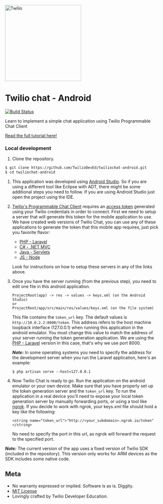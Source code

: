 <a href="https://www.twilio.com">
  <img src="https://static0.twilio.com/marketing/bundles/marketing/img/logos/wordmark-red.svg" alt="Twilio" width="250" />
</a>

# Twilio chat - Android
[![Build Status](https://travis-ci.org/TwilioDevEd/twiliochat-android.svg?branch=master)](https://travis-ci.org/TwilioDevEd/twiliochat-android)

Learn to implement a simple chat application using Twilio Programmable Chat Client

[Read the full tutorial here!](https://www.twilio.com/docs/tutorials/walkthrough/chat/android/java)

### Local development

1. Clone the repository.

  ```bash
  $ git clone https://github.com/TwilioDevEd/twiliochat-android.git
  $ cd twiliochat-android
  ```

1. This application was developed using [Android Studio](http://developer.android.com/tools/studio/index.html).
   So if you are using a different tool like Eclipse with ADT, there might be some additional
   steps you need to follow. If you are using Android Studio just open the project
   using the IDE.

1. [Twilio's Programmable Chat Client](https://www.twilio.com/docs/api/chat) requires an
   [access token](https://www.twilio.com/docs/api/ip-messaging/guides/identity) generated using your
   Twilio credentials in order to connect. First we need to setup a server that will generate this token
   for the mobile application to use. We have created web versions of Twilio Chat, you can use any of these
   applications to generate the token that this mobile app requires, just pick you favorite flavor:

   * [PHP - Laravel](https://github.com/TwilioDevEd/twiliochat-laravel)
   * [C# - .NET MVC](https://github.com/TwilioDevEd/twiliochat-csharp)
   * [Java - Servlets](https://github.com/TwilioDevEd/twiliochat-servlets)
   * [JS - Node](https://github.com/TwilioDevEd/twiliochat-node)

   Look for instructions on how to setup these servers in any of the links above.

1. Once you have the server running (from the previous step), you need to edit one file in this android
   application.

   ```
   ProjectRoot(app) -> res -> values -> keys.xml (on the Android Studio)
   or
   ProjectRoot/app/src/main/res/values/keys.xml (on the file system)
   ```
   This file contains the `token_url` key. The default values is `http://10.0.2.2:8000/token`. This
   address refers to the host machine loopback interface (127.0.0.1) when running this application
   in the android emulator. You must change this value to match the address of your server running
   the token generation application. We are using the [PHP - Laravel](https://github.com/TwilioDevEd/twiliochat-laravel)
   version in this case, that's why we use port 8000.

   ***Note:*** In some operating systems you need to specify the address for the development server
   when you run the Laravel application, here's an example:
   ```
   $ php artisan serve --host=127.0.0.1
   ```

1. Now Twilio Chat is ready to go. Run the application on the android emulator or your own device.
   Make sure that you have properly set up the token generation server and the `token_url` key.
   To run the application in a real device you'll need to expose your local token generation server
   by manually forwarding ports, or using a tool like [ngrok](https://ngrok.com/).
   If you decide to work with ngrok, your keys.xml file should hold a key like the following:

   ```
   <string name="token_url">"http://<your_subdomain>.ngrok.io/token"</string>
   ```
   No need to specify the port in this url, as ngrok will forward the request to the specified port.

 ***Note:*** The current version of the app uses a fixed version of Twilio SDK (included in the
 repository). This version only works for ARM devices as the SDK includes some native code.


 ## Meta
* No warranty expressed or implied. Software is as is. Diggity.
* [MIT License](http://www.opensource.org/licenses/mit-license.html)
* Lovingly crafted by Twilio Developer Education.

